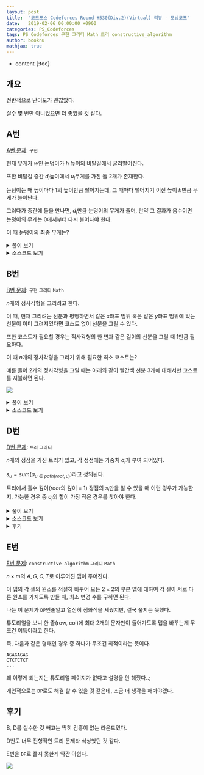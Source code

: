 ```yaml
---
layout: post
title:  "코드포스 Codeforces Round #530(Div.2)(Virtual) 리뷰 - 모닝코포"
date:   2019-02-06 00:00:00 +0900
categories: PS_Codeforces
tags: PS Codeforces 구현 그리디 Math 트리 constructive_algorithm
author: booknu
mathjax: true
---
```


* content
{:toc}

## 개요
전반적으로 난이도가 괜찮았다.

실수 몇 번만 아니었으면 더 좋았을 것 같다.

## A번

[A번 문제](http://codeforces.com/contest/1099/problem/A): `구현`

현재 무게가 $w$인 눈덩이가 $h$ 높이의 비탈길에서 굴러떨어진다.

또한 비탈길 중간 $d_i$높이에서 $u_i$무게를 가진 돌 $2$개가 존재한다.

눈덩이는 매 높이마다 $1$의 높이만큼 떨어지는데, 그 때마다 떨어지기 이전 높이 $h$만큼 무게가 늘어난다.

그러다가 중간에 돌을 만나면, $d_i$만큼 눈덩이의 무게가 줄며, 만약 그 결과가 음수이면 눈덩이의 무게는 0에서부터 다시 불어나야 한다.

이 때 눈덩이의 최종 무게는?

<details>
<summary>풀이 보기</summary>
<div markdown="1">

단순 구현문제이다.

위에서 서술한 그대로 구현하면 된다.

</div>
</details>

<details>
<summary>소스코드 보기</summary>
<div markdown="1">

```cpp
#include <bits/stdc++.h>
using namespace std;

#ifdef LOCAL_BOOKNU
#define debug(...) cerr << "[" << #__VA_ARGS__ << "]:", debug_out(__VA_ARGS__)
#else
#define debug(...) 42
#endif

// ........................macro.......................... //
#define FOR(i, f, n) for(int (i) = (f); (i) < (int)(n); ++(i))
#define RFOR(i, f, n) for(int (i) = (f); (i) >= (int)(n); --(i))
#define pb push_back
#define emb emplace_back
#define fi first
#define se second
#define ENDL '\n'
#define sz(A) (int)(A).size()
#define ALL(A) A.begin(), A.end()
#define UNIQUE(c) (c).resize(unique(ALL(c)) - (c).begin())
#define next next9876
#define prev prev1234
typedef pair<int, int> ii;
typedef pair<int, ii> iii;
typedef vector<int> vi;
typedef vector<vi> vvi;
typedef vector<ii> vii;
typedef vector<vii> vvii;
typedef long long i64;
typedef unsigned long long ui64;
// inline i64 GCD(i64 a, i64 b) { if(b == 0) return a; return GCD(b, a % b); }
inline int getidx(const vi& ar, int x) { return lower_bound(ALL(ar), x) - ar.begin(); } // 좌표 압축에 사용: 정렬된 ar에서 x의 idx를 찾음
inline i64 GCD(i64 a, i64 b) { i64 n; if(a < b) swap(a, b); while(b != 0) { n = a % b; a = b; b = n; } return a; }
inline i64 LCM(i64 a, i64 b) { if(a == 0 || b == 0) return GCD(a, b); return a / GCD(a, b) * b; }
inline i64 CEIL(i64 n, i64 d) { return n / d + (i64)(n % d != 0); } // 음수일 때 이상하게 작동할 수 있음.
inline i64 ROUND(i64 n, i64 d) { return n / d + (i64)((n % d) * 2 >= d); }
inline i64 POW(i64 a, i64 n) {
	assert(0 <= n);
	i64 ret;
	for(ret = 1; n; a = a*a, n /= 2) { if(n%2) ret *= a; }
	return ret;
}
template <class T> ostream& operator<<(ostream& os, vector<T> v) {
	os << "[";
	int cnt = 0;
	for(auto vv : v) { os << vv; if(++cnt < v.size()) os << ","; }
	return os << "]";
}
template <class T> ostream& operator<<(ostream& os, set<T> v) {
	os << "[";
	int cnt = 0;
	for(auto vv : v) { os << vv; if(++cnt < v.size()) os << ","; }
	return os << "]";
}
template <class L, class R> ostream& operator<<(ostream& os, pair<L, R> p) { return os << "(" << p.fi << "," << p.se << ")"; }
void debug_out() { cerr << endl; }
template <typename Head, typename... Tail> void debug_out(Head H, Tail... T) { cerr << " " << H, debug_out(T...); }
// ....................................................... //

int w, h, h1, h2, d1, d2;
void input() {
	cin >> w >> h >> d1 >> h1 >> d2 >> h2;
}

int solve() {
	while(h) {
		w += h;
		if(h == h1) w = max(0, w-d1);
		if(h == h2) w = max(0, w-d2);
		--h;
	}
	cout << w << ENDL;
	return 0;
}

// ................. main .................. //
void execute() {
	input(), solve();
}

int main(void) {
#ifdef LOCAL_BOOKNU
	freopen("input.txt", "r", stdin);
	// freopen("out.txt", "w", stdout);
#endif
	cin.tie(0), ios_base::sync_with_stdio(false);
	execute();
	return 0;
}
// ......................................... //
```

</div>
</details>

## B번

[B번 문제](http://codeforces.com/contest/1099/problem/B): `구현` `그리디` `Math`

$n$개의 정사각형을 그리려고 한다.

이 때, 현재 그리려는 선분과 평행하면서 같은 $x$좌표 범위 혹은 같은 $y$좌표 범위에 있는 선분이 이미 그려져있다면 코스트 없이 선분을 그릴 수 있다.

또한 코스트가 필요할 경우는 직사각형의 한 변과 같은 길이의 선분을 그릴 때 $1$만큼 필요하다.

이 때 $n$개의 정사각형을 그리기 위해 필요한 최소 코스트는?

예를 들어 $2$개의 정사각형을 그릴 때는 아래와 같이 빨간색 선분 3개에 대해서만 코스트를 지불하면 된다.

![]({{site/url}}/img/190206_CF530/B.png)

<details>
<summary>풀이 보기</summary>
<div markdown="1">

그리디하게 생각하면 $w \cdot h$ 범위 내에 정사각형을 채우는 경우는 $w+h$코스트만을 지불하면 된다.

즉, 가장 겉 선분의 코스트만을 지불하면 되는 것이다.

그렇다면 $n$개의 사각형을 $w \cdot h$범위 내에 채우는 가장 효율적인 방법은 무엇일까?

우리는 두 수를 곱할 때 수의 합이 같을 경우 최대한 비슷한 수를 곱하는 것이 가장 큰 값이 된다는 것을 알고 있다.

이것을 그대로 적용하면 $w=h$이거나 $w=h+1$인 경우에 같은 $w+h$를 갖는 경우 중 두 수의 곱이 가장 커지게 된다는 것을 알 수 있다.

따라서 $n \leq w \cdot h$인 $w$, $h$ 중 가장 작은 $w+h$를 위와 같은 방식으로 구하면 된다.

</div>
</details>

<details>
<summary>소스코드 보기</summary>
<div markdown="1">

```cpp
#include <bits/stdc++.h>
using namespace std;

#ifdef LOCAL_BOOKNU
#define debug(...) cerr << "[" << #__VA_ARGS__ << "]:", debug_out(__VA_ARGS__)
#else
#define debug(...) 42
#endif

// ........................macro.......................... //
#define FOR(i, f, n) for(int (i) = (f); (i) < (int)(n); ++(i))
#define RFOR(i, f, n) for(int (i) = (f); (i) >= (int)(n); --(i))
#define pb push_back
#define emb emplace_back
#define fi first
#define se second
#define ENDL '\n'
#define sz(A) (int)(A).size()
#define ALL(A) A.begin(), A.end()
#define UNIQUE(c) (c).resize(unique(ALL(c)) - (c).begin())
#define next next9876
#define prev prev1234
typedef pair<int, int> ii;
typedef pair<int, ii> iii;
typedef vector<int> vi;
typedef vector<vi> vvi;
typedef vector<ii> vii;
typedef vector<vii> vvii;
typedef long long i64;
typedef unsigned long long ui64;
// inline i64 GCD(i64 a, i64 b) { if(b == 0) return a; return GCD(b, a % b); }
inline int getidx(const vi& ar, int x) { return lower_bound(ALL(ar), x) - ar.begin(); } // 좌표 압축에 사용: 정렬된 ar에서 x의 idx를 찾음
inline i64 GCD(i64 a, i64 b) { i64 n; if(a < b) swap(a, b); while(b != 0) { n = a % b; a = b; b = n; } return a; }
inline i64 LCM(i64 a, i64 b) { if(a == 0 || b == 0) return GCD(a, b); return a / GCD(a, b) * b; }
inline i64 CEIL(i64 n, i64 d) { return n / d + (i64)(n % d != 0); } // 음수일 때 이상하게 작동할 수 있음.
inline i64 ROUND(i64 n, i64 d) { return n / d + (i64)((n % d) * 2 >= d); }
inline i64 POW(i64 a, i64 n) {
	assert(0 <= n);
	i64 ret;
	for(ret = 1; n; a = a*a, n /= 2) { if(n%2) ret *= a; }
	return ret;
}
template <class T> ostream& operator<<(ostream& os, vector<T> v) {
	os << "[";
	int cnt = 0;
	for(auto vv : v) { os << vv; if(++cnt < v.size()) os << ","; }
	return os << "]";
}
template <class T> ostream& operator<<(ostream& os, set<T> v) {
	os << "[";
	int cnt = 0;
	for(auto vv : v) { os << vv; if(++cnt < v.size()) os << ","; }
	return os << "]";
}
template <class L, class R> ostream& operator<<(ostream& os, pair<L, R> p) { return os << "(" << p.fi << "," << p.se << ")"; }
void debug_out() { cerr << endl; }
template <typename Head, typename... Tail> void debug_out(Head H, Tail... T) { cerr << " " << H, debug_out(T...); }
// ....................................................... //

i64 x;
void input() {
	cin >> x;
}

int solve() {
	i64 w = 1, h = 1;
	while(w*h < x) {
		++h;
		if(w < h) swap(w, h);
	}
	cout << w+h << ENDL;
	return 0;
}

// ................. main .................. //
void execute() {
	input(), solve();
}

int main(void) {
#ifdef LOCAL_BOOKNU
	freopen("input.txt", "r", stdin);
	// freopen("out.txt", "w", stdout);
#endif
	cin.tie(0), ios_base::sync_with_stdio(false);
	execute();
	return 0;
}
// ......................................... //
```cpp

</div>
</details>

<details>
<summary>후기</summary>
<div markdown="1">

처음에는 $n$의 두 약수 $a$, $b$ 중 $a + b$가 가장 작은 경우를 찾으면 되는줄 알고 한 번 틀렸다.

B번이라고 너무 생각없이 풀었는데, 이런 사소한 실수도 조심해야겠다.

</div>
</details>

## C번

[C번 문제](http://codeforces.com/contest/1099/problem/C): `구현` `그리디`

문자열이 하나 주어지고, 해당 문자열에는 특수 문자 두 가지가 들어가있다.

각 특수문자의 앞에는 무조건 일반 문자가 존재한다.

> $?$ : 앞의 문자를 지우거나 남겨둘 수 있다.
> 
> $*$ : 앞의 문자를 지우거나 $0$번 이상 반복시킬 수 있다.

특수 문자 연산을 적절히 하여 길이가 $k$인 문자열로 만들 수 있을까?

만들 수 있는 경우 해당 문자열을 출력해야 한다.

<details>
<summary>풀이 보기</summary>
<div markdown="1">

단순하게 생각하자.

결과 문자열이 어떻든 상관 없이 길이만 맞추면 된다.

일반문자의 수를 $n$, $?$의 수를 $a$, $*$의 수를 $b$이라고 할 때, 우리가 만들 수 있는 문자열의 길이의 범위는 어떻게 될까?

> $$$n-a-b \leq x \leq n+b \cdot i \ \ \ \ \ (i=임의의 정수)$$$

따라서 만들 문자열 $k$가 위의 범위에 들어가는 경우 결과를 출력하도록 구현만 하면 된다.

급하게 짜느라 구현이 좀 더러워졌는데, 조금만 고치면 더 깔끔하게 구현도 가능 할 것 같다.

</div>
</details>

<details>
<summary>소스코드 보기</summary>
<div markdown="1">

```cpp
#include <bits/stdc++.h>
using namespace std;

#ifdef LOCAL_BOOKNU
#define debug(...) cerr << "[" << #__VA_ARGS__ << "]:", debug_out(__VA_ARGS__)
#else
#define debug(...) 42
#endif

// ........................macro.......................... //
#define FOR(i, f, n) for(int (i) = (f); (i) < (int)(n); ++(i))
#define RFOR(i, f, n) for(int (i) = (f); (i) >= (int)(n); --(i))
#define pb push_back
#define emb emplace_back
#define fi first
#define se second
#define ENDL '\n'
#define sz(A) (int)(A).size()
#define ALL(A) A.begin(), A.end()
#define UNIQUE(c) (c).resize(unique(ALL(c)) - (c).begin())
#define next next9876
#define prev prev1234
typedef pair<int, int> ii;
typedef pair<int, ii> iii;
typedef vector<int> vi;
typedef vector<vi> vvi;
typedef vector<ii> vii;
typedef vector<vii> vvii;
typedef long long i64;
typedef unsigned long long ui64;
// inline i64 GCD(i64 a, i64 b) { if(b == 0) return a; return GCD(b, a % b); }
inline int getidx(const vi& ar, int x) { return lower_bound(ALL(ar), x) - ar.begin(); } // 좌표 압축에 사용: 정렬된 ar에서 x의 idx를 찾음
inline i64 GCD(i64 a, i64 b) { i64 n; if(a < b) swap(a, b); while(b != 0) { n = a % b; a = b; b = n; } return a; }
inline i64 LCM(i64 a, i64 b) { if(a == 0 || b == 0) return GCD(a, b); return a / GCD(a, b) * b; }
inline i64 CEIL(i64 n, i64 d) { return n / d + (i64)(n % d != 0); } // 음수일 때 이상하게 작동할 수 있음.
inline i64 ROUND(i64 n, i64 d) { return n / d + (i64)((n % d) * 2 >= d); }
inline i64 POW(i64 a, i64 n) {
	assert(0 <= n);
	i64 ret;
	for(ret = 1; n; a = a*a, n /= 2) { if(n%2) ret *= a; }
	return ret;
}
template <class T> ostream& operator<<(ostream& os, vector<T> v) {
	os << "[";
	int cnt = 0;
	for(auto vv : v) { os << vv; if(++cnt < v.size()) os << ","; }
	return os << "]";
}
template <class T> ostream& operator<<(ostream& os, set<T> v) {
	os << "[";
	int cnt = 0;
	for(auto vv : v) { os << vv; if(++cnt < v.size()) os << ","; }
	return os << "]";
}
template <class L, class R> ostream& operator<<(ostream& os, pair<L, R> p) { return os << "(" << p.fi << "," << p.se << ")"; }
void debug_out() { cerr << endl; }
template <typename Head, typename... Tail> void debug_out(Head H, Tail... T) { cerr << " " << H, debug_out(T...); }
// ....................................................... //

string s;
int n, k;
void input() {
	cin >> s >> k;
	n = s.size();
}

int solve() {
	int ca = 0, sn = 0;
	FOR(i, 0, n) {
		if(s[i] == '?') ++ca;
		if(s[i] == '*') ++sn;
	}
	n -= (ca+sn);
	if(!(n-ca-sn <= k && (k <= n || sn))) { cout << "Impossible" << ENDL; return 0; }
	int inc = 0, rem = 0;
	if(k > n) inc = k-n;
	if(k < n) rem = n-k;
	debug(inc, rem);
	string ans;
	FOR(i, 0, s.size()) {
		if(s[i] != '*' && s[i] != '?') ans.pb(s[i]);
		else if(inc && s[i] == '*') { FOR(j, 0, inc) ans.pb(s[i-1]); inc = 0; }
		else if(rem && (s[i] == '?' || s[i] == '*')) { ans.pop_back(); rem--; }
	}
	cout << ans << ENDL;
	return 0;
}

// ................. main .................. //
void execute() {
	input(), solve();
}

int main(void) {
#ifdef LOCAL_BOOKNU
	freopen("input.txt", "r", stdin);
	// freopen("out.txt", "w", stdout);
#endif
	cin.tie(0), ios_base::sync_with_stdio(false);
	execute();
	return 0;
}
// ......................................... //
```

</div>
</details>

## D번

[D번 문제](http://codeforces.com/contest/1099/problem/D): `트리` `그리디`

$n$개의 정점을 가진 트리가 있고, 각 정점에는 가중치 $a_i$가 부여 되어있다.

$s_u = sum(a_{u \in path(root, u)})$라고 정의된다.

트리에서 홀수 깊이($root$의 깊이 = 1) 정점의 $s_i$만을 알 수 있을 때 이런 경우가 가능한지, 가능한 경우 중 $a_i$의 합이 가장 작은 경우를 찾아야 한다.

<details>
<summary>풀이 보기</summary>
<div markdown="1">

직관적으로 생각했을 때 최대한 트리의 상위 노드의 $a_i$를 크게 부여하는 것이 무조건 이득이라는 것을 알 수 있다.

따라서 $root$에서부터 `Top-Down`방식으로 $a_i$를 부여해나가면 된다.

이 때, 하위 노드에서 현재까지 $s_{par[u]}$가 어느만큼 채워졌는지에 대한 정보를 인자로 넘겨주면 편하다.

또한 현재 노드가 짝수 깊이의 노드여서 $s_u$가 특정되지 않았다면 $min(s_{v \in child[u]})$값을 채우도록 하면 된다.

불가능한지 여부는 상위 노드의 $s_u$가 하위 노드보다 작은 경우가 있는지에 대한 판단만 하면 된다.

</div>
</details>

<details>
<summary>소스코드 보기</summary>
<div markdown="1">

```cpp
#include <bits/stdc++.h>
using namespace std;

#ifdef LOCAL_BOOKNU
#define debug(...) cerr << "[" << #__VA_ARGS__ << "]:", debug_out(__VA_ARGS__)
#else
#define debug(...) 42
#endif

// ........................macro.......................... //
#define FOR(i, f, n) for(int (i) = (f); (i) < (int)(n); ++(i))
#define RFOR(i, f, n) for(int (i) = (f); (i) >= (int)(n); --(i))
#define pb push_back
#define emb emplace_back
#define fi first
#define se second
#define ENDL '\n'
#define sz(A) (int)(A).size()
#define ALL(A) A.begin(), A.end()
#define UNIQUE(c) (c).resize(unique(ALL(c)) - (c).begin())
#define next next9876
#define prev prev1234
typedef pair<int, int> ii;
typedef pair<int, ii> iii;
typedef vector<int> vi;
typedef vector<vi> vvi;
typedef vector<ii> vii;
typedef vector<vii> vvii;
typedef long long i64;
typedef unsigned long long ui64;
// inline i64 GCD(i64 a, i64 b) { if(b == 0) return a; return GCD(b, a % b); }
inline int getidx(const vi& ar, int x) { return lower_bound(ALL(ar), x) - ar.begin(); } // 좌표 압축에 사용: 정렬된 ar에서 x의 idx를 찾음
inline i64 GCD(i64 a, i64 b) { i64 n; if(a < b) swap(a, b); while(b != 0) { n = a % b; a = b; b = n; } return a; }
inline i64 LCM(i64 a, i64 b) { if(a == 0 || b == 0) return GCD(a, b); return a / GCD(a, b) * b; }
inline i64 CEIL(i64 n, i64 d) { return n / d + (i64)(n % d != 0); } // 음수일 때 이상하게 작동할 수 있음.
inline i64 ROUND(i64 n, i64 d) { return n / d + (i64)((n % d) * 2 >= d); }
inline i64 POW(i64 a, i64 n) {
	assert(0 <= n);
	i64 ret;
	for(ret = 1; n; a = a*a, n /= 2) { if(n%2) ret *= a; }
	return ret;
}
template <class T> ostream& operator<<(ostream& os, vector<T> v) {
	os << "[";
	int cnt = 0;
	for(auto vv : v) { os << vv; if(++cnt < v.size()) os << ","; }
	return os << "]";
}
template <class T> ostream& operator<<(ostream& os, set<T> v) {
	os << "[";
	int cnt = 0;
	for(auto vv : v) { os << vv; if(++cnt < v.size()) os << ","; }
	return os << "]";
}
template <class L, class R> ostream& operator<<(ostream& os, pair<L, R> p) { return os << "(" << p.fi << "," << p.se << ")"; }
void debug_out() { cerr << endl; }
template <typename Head, typename... Tail> void debug_out(Head H, Tail... T) { cerr << " " << H, debug_out(T...); }
// ....................................................... //

const int MAXN = 1e5;
const i64 INF = 0x3fffffffffffffff;
i64 n, ans, ar[MAXN], par[MAXN], ok;
vi g[MAXN];
void input() {
	cin >> n;
	FOR(i, 1, n) cin >> par[i], g[--par[i]].pb(i);
	FOR(i, 0, n) cin >> ar[i];
}

void f(int u, i64 p) {
	if(ar[u] != -1) {
		if(ar[u] < p) {
			ok = -1;
			return;
		} else {
			ans += (ar[u]-p);
			p = ar[u];
		}
	} else if(g[u].size()) {
		i64 sel = INF;
		for(int v : g[u]) sel = min(sel, ar[v]);
		if(p > sel) {
			ok = -1;
			return;
		}
		ans += (sel-p);
		p = sel;
	}
	for(int v : g[u]) f(v, p);
}

int solve() {
	f(0, 0);
	if(ok == -1) cout << -1 << ENDL;
	else cout << ans << ENDL;
	return 0;
}

// ................. main .................. //
void execute() {
	input(), solve();
}

int main(void) {
#ifdef LOCAL_BOOKNU
	freopen("input.txt", "r", stdin);
	// freopen("out.txt", "w", stdout);
#endif
	cin.tie(0), ios_base::sync_with_stdio(false);
	execute();
	return 0;
}
// ......................................... //
```

</div>
</details>

<details>
<summary>후기</summary>
<div markdown="1">

정신줄을 놓고 코딩했는지, 별로 생각을 안 하다가 바로 코딩을 해서 그런지는 모르겠지만 첫 번째 구현 때 식수로 $s_u$가 특정되지 않았을 경우에 대한 처리를 하지 않아서 한 번 틀렸다.

또한 내가 문제를 풀 때는 짝수 노드들에만 $s_u$가 특정되지 않았다는 것을 미처 보지 못했는데, 이 정보를 활용하면 아주 깔끔하게 구현 할 수 있을 것이다.

</div>
</details>

## E번

[E번 문제](http://codeforces.com/contest/1099/problem/E): `constructive algorithm` `그리디` `Math`

$n \times m$의 $A, G, C, T$로 이루어진 맵이 주어진다.

이 맵의 각 셀의 원소를 적절히 바꾸어 모든 $2 \times 2$의 부분 맵에 대하여 각 셀이 서로 다른 원소를 가지도록 만들 때, 최소 변경 수를 구하면 된다.

나는 이 문제가 `DP`인줄알고 열심히 점화식을 세웠지만, 결국 풀지는 못했다.

튜토리얼을 보니 한 줄(row, col)에 최대 2개의 문자만이 들어가도록 맵을 바꾸는게 무조건 이득이라고 한다.

즉, 다음과 같은 형태인 경우 중 하나가 무조건 최적이라는 뜻이다.

```
AGAGAGAG
CTCTCTCT
...
```

왜 이렇게 되는지는 튜토리얼 페이지가 없다고 설명을 안 해줬다..;

개인적으로는 `DP`로도 해결 할 수 있을 것 같은데, 조금 더 생각을 해봐야겠다.

## 후기
B, D를 실수한 것 빼고는 딱히 감흥이 없는 라운드였다.

D번도 너무 전형적인 트리 문제라 식상했던 것 같다.

E번을 `DP`로 풀지 못한게 약간 아쉽다.

![]({{site.url}}/img/190206_CF530/standings.png)